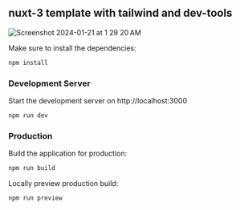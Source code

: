 ## nuxt-3 template with tailwind and dev-tools
![Screenshot 2024-01-21 at 1 29 20 AM](https://github.com/sudo-self/nuxt3/assets/119916323/c2cdfdd9-1b40-4fee-96d8-fc04f8875825)



Make sure to install the dependencies:

```bash
npm install
```

### Development Server

Start the development server on http://localhost:3000

```bash
npm run dev
```

### Production

Build the application for production:

```bash
npm run build
```

Locally preview production build:

```bash
npm run preview
```
